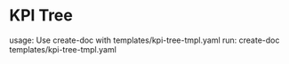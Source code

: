 # KPI Tree

usage: Use create-doc with templates/kpi-tree-tmpl.yaml
run: create-doc templates/kpi-tree-tmpl.yaml
